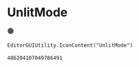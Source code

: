 # UnlitMode
![](/img/UnlitMode.png)

``` CSharp
EditorGUIUtility.IconContent("UnlitMode")
```
```
486204107049786491
```
